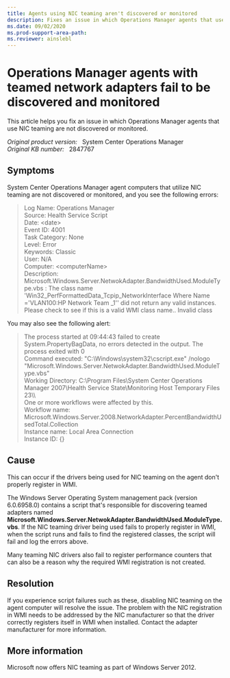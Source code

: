 ```yaml
---
title: Agents using NIC teaming aren't discovered or monitored
description: Fixes an issue in which Operations Manager agents that use NIC teaming are not discovered or monitored.
ms.date: 09/02/2020
ms.prod-support-area-path:
ms.reviewer: ainslebl
---
```

# Operations Manager agents with teamed network adapters fail to be discovered and monitored

This article helps you fix an issue in which Operations Manager agents that use NIC teaming are not discovered or monitored.

_Original product version:_ &nbsp; System Center Operations Manager  
_Original KB number:_ &nbsp; 2847767

## Symptoms

System Center Operations Manager agent computers that utilize NIC teaming are not discovered or monitored, and you see the following errors:

> Log Name:       Operations Manager  
> Source:            Health Service Script  
> Date:               \<date>  
> Event ID:          4001  
> Task Category: None  
> Level:              Error  
> Keywords:       Classic  
> User:              N/A  
> Computer:      \<computerName>  
> Description: Microsoft.Windows.Server.NetwokAdapter.BandwidthUsed.ModuleType.vbs : The class name 'Win32_PerfFormattedData_Tcpip_NetworkInterface Where Name ='VLAN100:HP Network Team _1'' did not return any valid instances.  Please check to see if this is a valid WMI class name.. Invalid class

You may also see the following alert:

> The process started at 09:44:43 failed to create System.PropertyBagData, no errors detected in the output. The process exited with 0  
> Command executed: "C:\Windows\system32\cscript.exe" /nologo "Microsoft.Windows.Server.NetwokAdapter.BandwidthUsed.ModuleType.vbs"  
> Working Directory: C:\Program Files\System Center Operations Manager 2007\Health Service State\Monitoring Host Temporary Files 23\\\\  
> One or more workflows were affected by this.  
> Workflow name: Microsoft.Windows.Server.2008.NetworkAdapter.PercentBandwidthUsedTotal.Collection  
> Instance name: Local Area Connection  
> Instance ID: {}

## Cause

This can occur if the drivers being used for NIC teaming on the agent don't properly register in WMI.

The Windows Server Operating System management pack (version 6.0.6958.0) contains a script that's responsible for discovering teamed adapters named **Microsoft.Windows.Server.NetwokAdapter.BandwidthUsed.ModuleType.vbs**. If the NIC teaming driver being used fails to properly register in WMI, when the script runs and fails to find the registered classes, the script will fail and log the errors above.

Many teaming NIC drivers also fail to register performance counters that can also be a reason why the required WMI registration is not created.

## Resolution

If you experience script failures such as these, disabling NIC teaming on the agent computer will resolve the issue. The problem with the NIC registration in WMI needs to be addressed by the NIC manufacturer so that the driver correctly registers itself in WMI when installed. Contact the adapter manufacturer for more information.

## More information

Microsoft now offers NIC teaming as part of Windows Server 2012.
